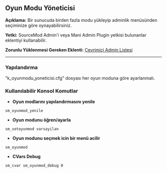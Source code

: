 ## Oyun Modu Yöneticisi

**Açıklama:** Bir sunucuda birden fazla modu yükleyip adminlik menüsünden seçiminize göre oynayabilirsiniz.

**Yetki:** SourceMod Admin'i veya Mani Admin Plugin yetkisi bulunanlar eklentiyi kullanabilir.

**Zorunlu Yüklenmesi Gereken Eklenti:** [Çevrimiçi Admin Listesi](https://github.com/kemalincekara/SourceMod_Plugins/tree/master/%C3%87evrimi%C3%A7i%20Admin%20Listesi "sm_admins")

***

### Yapılandırma
"k_oyunmodu_yoneticisi.cfg" dosyası her oyun moduna göre ayarlanmalı.

### Kullanılabilir Konsol Komutlar
- **Oyun modlarını yapılandırmasını yenile**
```
sm_oyunmod_yenile
```
- **Oyun modunu öğren/ayarla**
```
sm_setoyunmod varsayilan
```
- **Oyun modunu seçmek icin bir menü acilir**
```
sm_oyunmod
```
- **CVars Debug**
```
sm_cvar sm_oyunmod_debug 0
```